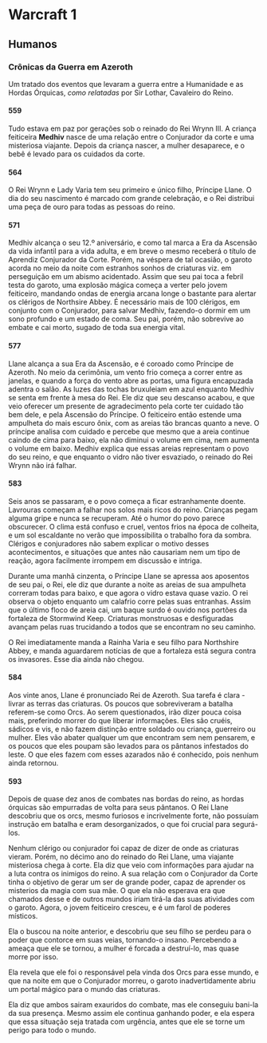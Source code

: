 # Warcraft 1

## Humanos

### Crônicas da Guerra em Azeroth

Um tratado dos eventos que levaram a guerra entre a Humanidade e as Hordas Órquicas, _como relatadas_ por Sir Lothar, Cavaleiro do Reino.
#### 559

Tudo estava em paz por gerações sob o reinado do Rei Wrynn III. A criança feiticeira **Medhiv** nasce de uma relação entre o Conjurador da corte e uma misteriosa viajante. Depois da criança nascer, a mulher desaparece, e o bebê é levado para os cuidados da corte. 
#### 564

O Rei Wrynn e Lady Varia tem seu primeiro e único filho, Príncipe Llane. O dia do seu nascimento é marcado com grande celebração, e o Rei distribui uma peça de ouro para todas as pessoas do reino.
#### 571

Medhiv alcança o seu 12.º aniversário, e como tal marca a Era da Ascensão da vida infantil para a vida adulta, e em breve o mesmo receberá o título de Aprendiz Conjurador da Corte. Porém, na véspera de tal ocasião, o garoto acorda no meio da noite com estranhos sonhos de criaturas viz. em perseguição em um abismo acidentado. Assim que seu pai toca a febril testa do garoto, uma explosão mágica começa a verter pelo jovem feiticeiro, mandando ondas de energia arcana longe o bastante para alertar os clérigos de Northsire Abbey. É necessário mais de 100 clérigos, em conjunto com o Conjurador, para salvar Medhiv, fazendo-o dormir em um sono profundo e um estado de coma. Seu pai, porém, não sobrevive ao embate e cai morto, sugado de toda sua energia vital.

#### 577

Llane alcança a sua Era da Ascensão, e é coroado como Príncipe de Azeroth. No meio da cerimônia, um vento frio começa a correr entre as janelas, e quando a força do vento abre as portas, uma figura encapuzada adentra o salão. As luzes das tochas bruxuleiam em azul enquanto Medhiv se senta em frente à mesa do Rei. Ele diz que seu descanso acabou, e que veio oferecer um presente de agradecimento pela corte ter cuidado tão bem dele, e pela Ascensão do Príncipe. O feiticeiro então estende uma ampulheta do mais escuro ônix, com as areias tão brancas quanto a neve. O príncipe analisa com cuidado e percebe que mesmo que a areia continue caindo de cima para baixo, ela não diminui o volume em cima, nem aumenta o volume em baixo. Medhiv explica que essas areias representam o povo do seu reino, e que enquanto o vidro não tiver esvaziado, o reinado do Rei Wrynn não irá falhar.

#### 583

Seis anos se passaram, e o povo começa a ficar estranhamente doente. Lavrouras começam a falhar nos solos mais ricos do reino. Crianças pegam alguma gripe e nunca se recuperam. Até o humor do povo parece obscurecer. O clima está confuso e cruel, ventos frios na época de colheita, e um sol escaldante no verão que impossibilita o trabalho fora da sombra. Clérigos e conjuradores não sabem explicar o motivo desses acontecimentos, e situações que antes não causariam nem um tipo de reação, agora facilmente irrompem em discussão e intriga.

Durante uma manhã cinzenta, o Príncipe Llane se apressa aos aposentos de seu pai, o Rei, ele diz que durante a noite as areias de sua ampulheta correram todas para baixo, e que agora o vidro estava quase vazio. O rei observa o objeto enquanto um calafrio corre pelas suas entranhas. Assim que o último floco de areia cai, um baque surdo é ouvido nos portões da fortaleza de Stormwind Keep. Criaturas monstruosas e desfiguradas avançam pelas ruas trucidando a todos que se encontram no seu caminho.

O Rei imediatamente manda a Rainha Varia e seu filho para Northshire Abbey, e manda aguardarem notícias de que a fortaleza está segura contra os invasores. Esse dia ainda não chegou.

#### 584

Aos vinte anos, Llane é pronunciado Rei de Azeroth. Sua tarefa é clara - livrar as terras das criaturas. Os poucos que sobreviveram a batalha referem-se como Orcs. Ao serem questionados, irão dizer pouca coisa mais, preferindo morrer do que liberar informações. Eles são cruéis, sádicos e vis, e não fazem distinção entre soldado ou criança, guerreiro ou mulher. Eles vão abater qualquer um que encontram sem nem pensarem, e os poucos que eles poupam são levados para os pântanos infestados do leste. O que eles fazem com esses azarados não é conhecido, pois nenhum ainda retornou.

#### 593

Depois de quase dez anos de combates nas bordas do reino, as hordas órquicas são empurradas de volta para seus pântanos. O Rei Llane descobriu que os orcs, mesmo furiosos e incrivelmente forte, não possuíam instrução em batalha e eram desorganizados, o que foi crucial para segurá-los.

Nenhum clérigo ou conjurador foi capaz de dizer de onde as criaturas vieram. Porém, no décimo ano do reinado do Rei Llane, uma viajante misteriosa chega à corte. Ela diz que veio com informações para ajudar na a luta contra os inimigos do reino. A sua relação com o Conjurador da Corte tinha o objetivo de gerar um ser de grande poder, capaz de aprender os misterios da magia com sua mãe. O que ela não esperava era que chamados desse e de outros mundos iriam tirá-la das suas atividades com o garoto. Agora, o jovem feiticeiro cresceu, e é um farol de poderes místicos.

Ela o buscou na noite anterior, e descobriu que seu filho se perdeu para o poder que contorce em suas veias, tornando-o insano. Percebendo a ameaça que ele se tornou, a mulher é forcada a destruí-lo, mas quase morre por isso.

Ela revela que ele foi o responsável pela vinda dos Orcs para esse mundo, e que na noite em que o Conjurador morreu, o garoto inadvertidamente abriu um portal mágico para o mundo das criaturas.

Ela diz que ambos sairam exauridos do combate, mas ele conseguiu bani-la da sua presença. Mesmo assim ele continua ganhando poder, e ela espera que essa situação seja tratada com urgência, antes que ele se torne um perigo para todo o mundo.